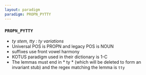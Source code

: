 ```yaml
---
layout: paradigm
paradigm: PROPN_PYTTY
---
```

### ` PROPN_PYTTY `

* _ty stem, tty : ty variations_
* Universal POS is PROPN and legacy POS is NOUN
* suffixes use front vowel harmony
* KOTUS paradigm used in their dictionary is 1-C
* The lemmas must end in * ty * (which will be deleted to form an invariant stub) and the regex matching the lemma is ` tty `
